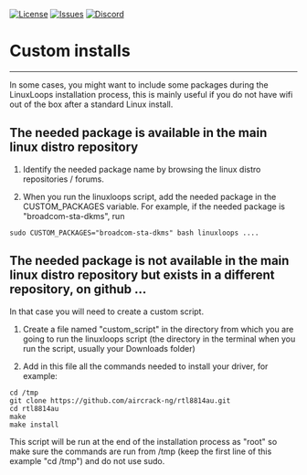 <div id="top"></div>

<!-- Shields/Logos -->
[![License][license-shield]][license-url]
[![Issues][issues-shield]][issues-url]
[![Discord][discord-shield]][discord-url]
  
# Custom installs
  
  ***
<!-- This *** line creates a divider so that the dropdown looks nice. 
Empty lines between everything in <angle breackets> is intentional due to markdown issues -->

In some cases, you might want to include some packages during the LinuxLoops installation process, this is mainly useful if you do not have wifi out of the box after a standard Linux install.

## The needed package is available in the main linux distro repository

1. Identify the needed package name by browsing the linux distro repositories / forums.

2. When you run the linuxloops script, add the needed package in the CUSTOM_PACKAGES variable. For example, if the needed package is "broadcom-sta-dkms", run

`sudo CUSTOM_PACKAGES="broadcom-sta-dkms" bash linuxloops ....`

## The needed package is not available in the main linux distro repository but exists in a different repository, on github ...

In that case you will need to create a custom script.

1. Create a file named "custom_script" in the directory from which you are going to run the linuxloops script (the directory in the terminal when you run the script, usually your Downloads folder)

2. Add in this file all the commands needed to install your driver, for example:
```
cd /tmp
git clone https://github.com/aircrack-ng/rtl8814au.git
cd rtl8814au
make
make install
```

This script will be run at the end of the installation process as "root" so make sure the commands are run from /tmp (keep the first line of this example "cd /tmp") and do not use sudo.

<!-- Reference Links -->
<!-- Badges -->
[license-shield]: https://img.shields.io/github/license/sebanc/linuxloops?label=License&logo=Github&style=flat-square
[license-url]: ./LICENSE
[issues-shield]: https://img.shields.io/github/issues/sebanc/linuxloops?label=Issues&logo=Github&style=flat-square
[issues-url]: https://github.com/sebanc/linuxloops/issues
[discord-shield]: https://img.shields.io/badge/Discord-Join-7289da?style=flat-square&logo=discord&logoColor=%23FFFFFF
[discord-url]: https://discord.gg/x2EgK2M
